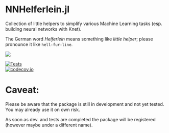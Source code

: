 # NNHelferlein.jl
Collection of little helpers to simplify various Machine Learning tasks
(esp. building neural networks with Knet).

The German word *Helferlein* means something like *little helper*;
please pronounce it like `hell-fur-line`.

<!---
[![](https://img.shields.io/badge/docs-stable-blue.svg)](https://andreasdominik.github.io/NNHelferlein.jl/stable)
--->
[![](https://img.shields.io/badge/docs-latest-blue.svg)](https://andreasdominik.github.io/NNHelferlein.jl/dev)
<!--
CI badge
[![Build Status](https://travis-ci.org/andreasdominik/NNHelferlein.jl.svg?branch=main)](https://travis-ci.org/andreasdominik/NNHelferlein.jl)
-->
[![Tests](https://github.com/andreasdominik/NNHelferlein.jl/actions/workflows/run_tests.yml/badge.svg)](https://github.com/andreasdominik/NNHelferlein.jl/actions/workflows/run_tests.yml)  
[![codecov.io](http://codecov.io/github/andreasdominik/NNHelferlein.jl/coverage.svg?branch=master)](http://codecov.io/github/andreasdominik/NNHelferlein.jl?branch=master)
<!---
[![Coverage Status](https://coveralls.io/repos/github/LiScI-Lab/SOM.jl/badge.svg?branch=master)](https://coveralls.io/github/LiScI-Lab/SOM.jl?branch=master)
--->


# Caveat:
Please be aware that the package is still in development and
not yet tested. You may already use it on own risk.

As soon as dev. and tests are completed the package will be
registered (however maybe under a different name).
